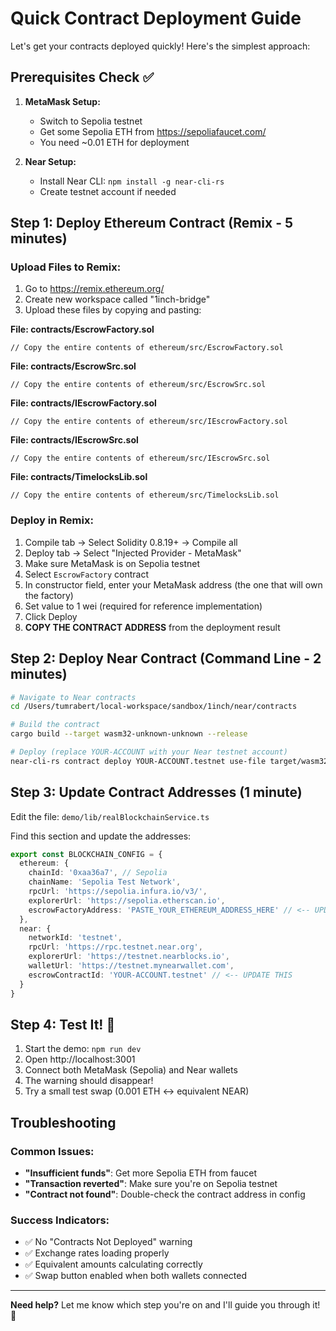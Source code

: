 # Quick Contract Deployment Guide

Let's get your contracts deployed quickly! Here's the simplest approach:

## Prerequisites Check ✅

1. **MetaMask Setup:**
   - Switch to Sepolia testnet
   - Get some Sepolia ETH from https://sepoliafaucet.com/
   - You need ~0.01 ETH for deployment

2. **Near Setup:**
   - Install Near CLI: `npm install -g near-cli-rs`
   - Create testnet account if needed

## Step 1: Deploy Ethereum Contract (Remix - 5 minutes)

### Upload Files to Remix:
1. Go to https://remix.ethereum.org/
2. Create new workspace called "1inch-bridge"
3. Upload these files by copying and pasting:

**File: contracts/EscrowFactory.sol**
```solidity
// Copy the entire contents of ethereum/src/EscrowFactory.sol
```

**File: contracts/EscrowSrc.sol** 
```solidity
// Copy the entire contents of ethereum/src/EscrowSrc.sol
```

**File: contracts/IEscrowFactory.sol**
```solidity
// Copy the entire contents of ethereum/src/IEscrowFactory.sol
```

**File: contracts/IEscrowSrc.sol**
```solidity
// Copy the entire contents of ethereum/src/IEscrowSrc.sol
```

**File: contracts/TimelocksLib.sol**
```solidity
// Copy the entire contents of ethereum/src/TimelocksLib.sol
```

### Deploy in Remix:
1. Compile tab → Select Solidity 0.8.19+ → Compile all
2. Deploy tab → Select "Injected Provider - MetaMask"
3. Make sure MetaMask is on Sepolia testnet
4. Select `EscrowFactory` contract
5. In constructor field, enter your MetaMask address (the one that will own the factory)
6. Set value to 1 wei (required for reference implementation)
7. Click Deploy
8. **COPY THE CONTRACT ADDRESS** from the deployment result

## Step 2: Deploy Near Contract (Command Line - 2 minutes)

```bash
# Navigate to Near contracts
cd /Users/tumrabert/local-workspace/sandbox/1inch/near/contracts

# Build the contract
cargo build --target wasm32-unknown-unknown --release

# Deploy (replace YOUR-ACCOUNT with your Near testnet account)
near-cli-rs contract deploy YOUR-ACCOUNT.testnet use-file target/wasm32-unknown-unknown/release/fusion_near_escrow.wasm without-init-call network-config testnet sign-with-keychain send
```

## Step 3: Update Contract Addresses (1 minute)

Edit the file: `demo/lib/realBlockchainService.ts`

Find this section and update the addresses:

```typescript
export const BLOCKCHAIN_CONFIG = {
  ethereum: {
    chainId: '0xaa36a7', // Sepolia
    chainName: 'Sepolia Test Network',
    rpcUrl: 'https://sepolia.infura.io/v3/',
    explorerUrl: 'https://sepolia.etherscan.io',
    escrowFactoryAddress: 'PASTE_YOUR_ETHEREUM_ADDRESS_HERE' // <-- UPDATE THIS
  },
  near: {
    networkId: 'testnet',
    rpcUrl: 'https://rpc.testnet.near.org',
    explorerUrl: 'https://testnet.nearblocks.io',
    walletUrl: 'https://testnet.mynearwallet.com',
    escrowContractId: 'YOUR-ACCOUNT.testnet' // <-- UPDATE THIS
  }
}
```

## Step 4: Test It! 🚀

1. Start the demo: `npm run dev`
2. Open http://localhost:3001
3. Connect both MetaMask (Sepolia) and Near wallets
4. The warning should disappear!
5. Try a small test swap (0.001 ETH ↔ equivalent NEAR)

## Troubleshooting

### Common Issues:
- **"Insufficient funds"**: Get more Sepolia ETH from faucet
- **"Transaction reverted"**: Make sure you're on Sepolia testnet
- **"Contract not found"**: Double-check the contract address in config

### Success Indicators:
- ✅ No "Contracts Not Deployed" warning
- ✅ Exchange rates loading properly  
- ✅ Equivalent amounts calculating correctly
- ✅ Swap button enabled when both wallets connected

---

**Need help?** Let me know which step you're on and I'll guide you through it! 🤝